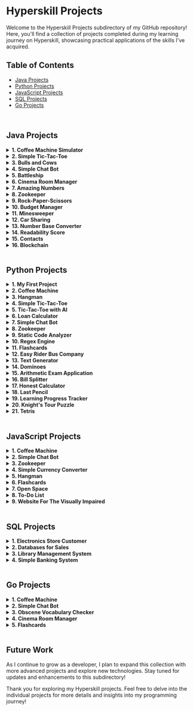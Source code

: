 # Hyperskill Projects

Welcome to the Hyperskill Projects subdirectory of my GitHub repository! Here, you'll find a collection of projects completed during my learning journey on Hyperskill, showcasing practical applications of the skills I've acquired.

## Table of Contents

- [Java Projects](#java-projects)
- [Python Projects](#python-projects)
- [JavaScript Projects](#javascript-projects)
- [SQL Projects](#sql-projects)
- [Go Projects](#go-projects)

</br>

## Java Projects
<details>
  <summary><strong>1. Coffee Machine Simulator</strong></summary>

  What can be better than a cup of coffee during a break? A coffee that you don’t have to make yourself. It’s enough to press a couple of buttons on the machine and you get a cup of energy; but first, we should teach the machine how to do it.
  
  In this project, you'll program a coffee machine simulator using Java. The machine works with typical products: coffee, milk, sugar, and plastic cups; if it runs out of something, it shows a notification. You can get three types of coffee: espresso, cappuccino, and latte. Since nothing’s for free, it also collects the money.
  
  This project allows you to better understand the basic OOP, its main concepts such as classes, class methods and attributes, and get a taste of Java. Practice working with methods, challenge yourself with loops and conditions, and get more confident with OOP.
</details>

<details>
  <summary><strong>2. Simple Tic-Tac-Toe</strong></summary>

  Everybody remembers this paper-and-pencil game from childhood: Tic-Tac-Toe, also known as Noughts and crosses or Xs and Os. A single mistake usually costs you the game, but thankfully it is simple enough that most players discover the best strategy quickly. Let’s program Tic-Tac-Toe and get playing!
</details>

<details>
  <summary><strong>3. Bulls and Cows</strong></summary>

  Write your own advanced version of the classic code breaking game "Bulls and Cows". Start with recreating the original version of the game and then take it to a new level.
</details>

<details>
  <summary><strong>4. Simple Chat Bot</strong></summary>

  Begin grasping coding fundamentals by creating a simple console chat bot from scratch. This bot will be able to engage in basic conversation with you and perform simple arithmetic. During this journey, you will play some word and number games that you are going to implement on your own. Pack up and let’s hit the road!
</details>

<details>
  <summary><strong>5. Battleship</strong></summary>

  Writing games is probably one of the most exciting tasks in programming. While creating your first console game, you will learn about processing user input and handling errors.
</details>

<details>
  <summary><strong>6. Cinema Room Manager</strong></summary>

  In this project, you will build a program that automates cinema theatre management. You will utilize key Java concepts, including working with input/output operations, handling arrays, creating functions, and using loops and conditional statements.
</details>

<details>
  <summary><strong>7. Amazing Numbers</strong></summary>

  We use numbers every day. But do you know how many different properties they have? Let's take a look at some of the amazing properties of numbers. After completing this project, you will write a program that knows how to determine whether a number is Palindromic or Gapful, or how to distinguish Spy numbers from others. Numbers can be fascinating!
</details>

<details>
  <summary><strong>8. Zookeeper</strong></summary>

  Learn the very basics of Java coding by building a simple tool for zookeepers. Get to know how to work with variables, strings and arrays, put them in while loops and develop a simple console app from scratch.
</details>

<details>
  <summary><strong>9. Rock-Paper-Scissors</strong></summary>

  If you’ve ever wanted to create games, this project will get you started! In this project, you will code a Rock-Paper-Scissors-Lizard-Spock game, a more advanced version of Rock-Paper-Scissors and play against the computer.
</details>

<details>
  <summary><strong>10. Budget Manager</strong></summary>

  Not to sound overly serious, but it’s very important to manage your budget. This implies analyzing your expenses and estimating the income, which sometimes may be difficult to do yourself. Luckily, technology is there to assist: you can create your own personal budget manager program that counts the ins and outs and helps control the finances.
</details>

<details>
  <summary><strong>11. Minesweeper</strong></summary>

  You played this game when the Internet cut off, didn’t you? It is time to remember the good old days. In this project, you will create your own "Minesweeper" game.
</details>

<details>
  <summary><strong>12. Car Sharing</strong></summary>

  During the project implementation, you will learn the basics of SQL and work with the H2 database. You will also learn about advanced Java features such as Collections.
</details>

<details>
  <summary><strong>13. Number Base Converter</strong></summary>

  We’re all quite used to our good old decimal system of numerals. But let’s not forget that there are other ways to count! Whether we need to convert numbers from one system to another just for fun or to store large data more efficiently, a converter proves helpful. In this project, you will create your own tool that will help you convert numbers from one system to another.
</details>

<details>
  <summary><strong>14. Readability Score</strong></summary>

  Everyone has their own personal reading history, and as we grow up, we are able to comprehend more and more complicated texts. But how do you estimate the level of difficulty of a given text, and how do you teach a computer to do that? In this project, you will find it out: write a program that determines how difficult the text is and for which age it is most suitable.
</details>

<details>
  <summary><strong>15. Contacts</strong></summary>

  You will learn the essential basics of object-oriented programming: encapsulation, inheritance, and polymorphism. Inheritance will allow you to write code that can perform the same process but for different objects. Polymorphism helps to initiate different processes for different objects by using the same method. You’ll also learn to prevent other users of your code from modifying the variables using encapsulation.
</details>

<details>
  <summary><strong>16. Blockchain</strong></summary>

  Blockchains are data structures where blocks are inseparably connected. What makes blockchains so special is the security level they offer due to the way they are constructed. Blockchains are unhackable, so it makes perfect sense why cryptocurrency makes use of this technology. In this project, you will try yourself at making a microcosm where virtual miners earn cryptocurrency and exchange messages and transactions using blockchain. As difficult as the project might be, it is bound to pay off: not in cryptocurrency, but in knowledge and skills.
</details>

</br>

## Python Projects
<details>
  <summary><strong>1. My First Project</strong></summary>

  Imagine that you're the owner of a new small corner shop. You are doing well and want to determine how much you earned in the first month. Create a simple tool that will calculate your net income. Upon completing this project, you can use this tool for your own accounting needs.
</details>

<details>
  <summary><strong>2. Coffee Machine</strong></summary>

  What can be better than a cup of coffee during a break? A coffee that you don’t have to make yourself. It’s enough to press a couple of buttons on the machine and you get a cup of energy; but first, we should teach the machine how to do it. In this project, you will work on programming a coffee machine simulator. The machine works with typical products: coffee, milk, sugar, and plastic cups; if it runs out of something, it shows a notification. You can get three types of coffee: espresso, cappuccino, and latte. Since nothing’s for free, it also collects the money.
</details>

<details>
  <summary><strong>3. Hangman</strong></summary>

  Hangman is a popular yet grim puzzle game. A cruel computer hides a word from you, which you try to guess letter by letter. If you fail, you'll be “hanged”. If you win, you'll survive. You’ve probably played the game at least once or twice. Now you can actually create this game yourself!
</details>

<details>
  <summary><strong>4. Simple Tic-Tac-Toe</strong></summary>

  Everybody remembers this paper-and-pencil game from childhood: Tic-Tac-Toe, also known as Noughts and crosses or Xs and Os. A single mistake usually costs you the game, but thankfully it is simple enough that most players discover the best strategy quickly. Let’s program Tic-Tac-Toe and get playing!
</details>

<details>
  <summary><strong>5. Tic-Tac-Toe with AI</strong></summary>

  Everybody remembers this paper-and-pencil game from childhood: Tic-Tac-Toe, also known as Noughts and Crosses or X's and O's. A single mistake usually costs you the game, but thankfully it's simple enough that most players discover the best strategy quickly. Let’s program Tic-Tac-Toe and create an AI opponent to do battle with!
</details>

<details>
  <summary><strong>6. Loan Calculator</strong></summary>

  Personal finances are an important part of life. Sometimes you need some extra money and decide to take a loan, or you want to buy a house using a mortgage. To make an informed decision, you need to be able to calculate different financial parameters. Let’s make a program that can help us with that!
</details>

<details>
  <summary><strong>7. Simple Chat Bot</strong></summary>

  Create a simple console chat bot from scratch that will communicate with you and perform basic arithmetic operations.
</details>

<details>
  <summary><strong>8. Zookeeper</strong></summary>

  Learn the very basics of Python coding by building a simple tool for zookeepers. Get to know how to work with variables and lists, put them in while loops and develop a simple console app from scratch.
</details>

<details>
  <summary><strong>9. Static Code Analyzer</strong></summary>

  In this project, you will create a simple static analyzer tool that finds common stylistic issues in Python code. You will get a general idea of static code analysis and expand your competence in Python.
</details>

<details>
  <summary><strong>10. Regex Engine</strong></summary>

  Regular expressions are a fundamental part of computer science and natural language processing. In this project, you will write an extendable regex engine that can handle basic regex syntax, including literals (a, b, c, etc.), wild-cards (.), and metacharacters (?, *, +, ^, $).
</details>

<details>
  <summary><strong>11. Flashcards</strong></summary>

  When learning a new language, it can be hard to remember all the new vocabulary, which is exactly where flashcards can help. Typically, flashcards show a hint (a task or a picture) on one side and the right answer on the other. Flashcards can be used to remember any sort of data, so if you want to create a useful tool to help your learning and your programming skills, this project is for you.
</details>

<details>
  <summary><strong>12. Easy Rider Bus Company</strong></summary>

  You've just been hired by a bus company that started actively using the Internet for business. Before you came, their database had been updated a few times by various employees with various levels of skill. Your task is to find all the mistakes they made in the database. Good news: you have documentation, but bad news: it's incomplete. This promises to be quite an investigation! In this project, you will write your own programs to test data consistency and correctness. You will practice reading documentation, working with data in JSON format, and creating lists, iterators, and dictionaries. You will also learn how to work with set methods, the itertools library, and the regular expression library.
</details>

<details>
  <summary><strong>13. Text Generator</strong></summary>

  Machine learning is getting crazy smart these days. You've probably read texts or scripts written by machine learning algorithms, some of them even mimicking styles of certain people! If you ever wondered how it works and what are the secrets behind machine learning, this project is for you! You will have a chance to understand and implement a simple text generator using Markov chains.
</details>

<details>
  <summary><strong>14. Dominoes</strong></summary>

  Have you ever wanted to code a game where the computer is your enemy? Well, this little project allows you to do just that. Take turns playing classic dominoes against your computer in a race to victory. Learn, how artificial intelligence can make use of simple statistics to make educated decisions. This project is all about basic concepts, put them to practice by making a fun little game.
</details>

<details>
  <summary><strong>15. Arithmetic Exam Application</strong></summary>

  Many people are fond of interactive learning. In this project, you will learn how to write an application that can facilitate solving arithmetic operations in a quick manner. The application will generate a mathematical expression for a user to solve. Implement various levels of difficulty and let the application save the results and show the progress of learning.
</details>

<details>
  <summary><strong>16. Bill Splitter</strong></summary>

  Everyone likes eating out with friends. The more friends, the better, but the bill time is always a bummer, to say the least. Why not develop a tool to keep the fun alive and make sure that everyone pays an equal amount.
</details>

<details>
  <summary><strong>17. Honest Calculator</strong></summary>

  The International Union Against Idleness (IUAI) announced a competition for an application that would motivate users. There are prizes involved. Since you like competing and know a little bit about programming, you asked your friend to prepare an interesting algorithm for a quick buck. Unfortunately, you weren't clear enough, and instead of a ready-made program, a friend prepared a flowchart of Honest Calculator. You will have to put some effort into assembling it.
</details>

<details>
  <summary><strong>18. Last Pencil</strong></summary>

  Playing with friends is pure fun but getting ahead of them is even more enjoyable. Invite a friend to play the Last Pencil, a game where you decide who wins. In this project, your opponent is a computer that is an expert in the game. But it's up to you to choose who wins.
</details>

<details>
  <summary><strong>19. Learning Progress Tracker</strong></summary>

  Online learning is gaining popularity. A good education platform can manage registrations, track learning progress, send notifications and newsletters to many users worldwide. It is a huge volume of work indeed. In this project, you will build an application that keeps track of the registered users, their learning progress, and metrics. It will also provide detailed information about each user or any category of users and the overall statistics for the entire learning platform.
</details>

<details>
  <summary><strong>20. Knight's Tour Puzzle</strong></summary>

  The Knight’s Tour is a fun puzzle where you move the knight so that it visits every square of the chessboard once. The rules are simple and fun, but the game is really hard to master. Let’s make a program to find a solution!
</details>

<details>
  <summary><strong>21. Tetris</strong></summary>

  Tetris is one of the best-selling video game franchises of all time. You know the rules. Move and rotate blocks of various shapes to fill the empty space on the screen. Fill horizontal rows with the blocks to continue the gameplay. The game is over when there is no free space on the screen.
</details>

</br>

## JavaScript Projects
<details>
  <summary><strong>1. Coffee Machine</strong></summary>

  What can be better than a cup of coffee during a break? Two cups. Press a couple of buttons on the machine, and, voilà, a burst of raw energy is in your hands. But first, we should teach the machine how to do it. In this project, you will work on a coffee machine simulator. This machine uses regular ingredients — coffee, milk, and plastic cups. Should it run out of something, it will show you a notification. Our device will serve espresso, cappuccino, and latte. And since nothing is for free, it will also charge coffee lovers for a cup.
</details>

<details>
  <summary><strong>2. Simple Chat Bot</strong></summary>

  Here, at the beginning of your programmer’s path, creating a simple console chat bot will do wonders to guide you through the basics of coding. During this journey you will also play some word and number games that you are going to implement all on your own. Pack up and let’s hit the road, my friend!
</details>

<details>
  <summary><strong>3. Zookeeper</strong></summary>

  This short code challenge can help the local zoo look after its denizens. You will create a tool for monitoring animals and their status.
</details>

<details>
  <summary><strong>4. Simple Currency Converter</strong></summary>

  Have you ever wondered how many Japanese yens you can have for 100 USD? In this project, you will write a program that converts a provided currency to another. In addition, you will improve your programming skills with JavaScript and get more comfortable using it!
</details>

<details>
  <summary><strong>5. Hangman</strong></summary>

  Hangman is a popular yet grim puzzle game. A cruel computer hides a word from you, which you try to guess letter by letter. If you fail, you'll be “hanged”. If you win, you'll survive. You’ve probably played the game at least once or twice. Now you can actually create this game yourself!
</details>

<details>
  <summary><strong>6. Flashcards</strong></summary>

  If you are a beginner web developer, you need to know the basics of CSS and HTML. This project is great for those who need somewhere to start. Your goal is to create a stylized page with flashcards, each containing a question on one side and the answer on the other. You can choose any subject you want for your flashcards!
</details>

<details>
  <summary><strong>7. Open Space</strong></summary>

  Have you ever dreamt about exploring deep space? In this project, you'll create a simple web game where you launch a rocket from an uninhabited planet. You don't have to be a rocket scientist to complete this project: we will start from the ground up by learning how to implement an HTML skeleton of a page and use CSS. Then, we'll learn how to make the game interactive with JS, and by the end of the project, you'll have a firm knowledge foundation for developing your frontend skills.
</details>

<details>
  <summary><strong>8. To-Do List</strong></summary>

  Have you ever had the feeling that you're missing something important? If so, to-do lists can be of help. A clear outline of your daily tasks will help you stay composed and mentally focused. In this project, you will create a simple to-do list that can manage your tasks.
</details>

<details>
  <summary><strong>9. Website For The Visually Impaired</strong></summary>

  Designing a website with content accessibility in mind is crucial. Developers must consider various factors to ensure it's accessible to everyone. Your task is to construct a website catering to visually impaired individuals, complete with unique accessibility modes. Additionally, you'll learn how to manipulate the DOM through HTML and JS to create a web page.
</details>

</br>

## SQL Projects
<details>
  <summary><strong>1. Electronics Store Customer</strong></summary>

As a customer of an electronic store, the main objective is to utilize the store's interface to acquire information. This will assist in discovering the most functional and affordable devices that match the individual's specific requirements and preferences.
</details>

<details>
  <summary><strong>2. Databases for Sales</strong></summary>

The volume of data generated by our car dealership continues to grow daily. The data can help you draw significant conclusions to run the business more efficiently. But first, we need a convenient way to collect, organize, and store the data. This project focuses on designing and optimizing a database system enabling efficient data management.
</details>

<details>
  <summary><strong>3. Library Management System</strong></summary>

Good library management is all about keeping records. In the past, special logbooks were reserved for these purposes. The modern solution are databases, an excellent tool for storing big chunks of information — anything, from images to text, single-character data to thousands of digits. You don't even need to keep this data on your computer! Let's see how databases can help you with running a library.
</details>

<details>
  <summary><strong>4. Simple Banking System</strong></summary>

Everything goes digital these days, and so does money. Today, most people have credit cards, which saves us time and energy and protects us from unnecessary stress. Cards make our lives easier in so many ways  to carry a wallet full of cash to providing consumer protection. In this project, you will develop a simple banking system with a database.
</details>
</br>

## Go Projects
<details>
  <summary><strong>1. Coffee Machine</strong></summary>

What can be better than a cup of coffee during a break? Two cups. Press a couple of buttons on the machine, and, voilà, a burst of raw energy is in your hands. But first, we should teach the machine how to do it. In this project, you will work on a coffee machine simulator. This machine uses regular ingredients — coffee, milk, and plastic cups. Should it run out of something, it will show you a notification. Our device will serve espresso, cappuccino, and latte. And since nothing is for free, it will also charge coffee lovers for a cup.
</details>

<details>
  <summary><strong>2. Simple Chat Bot</strong></summary>

Here, at the beginning of your programmer’s path, creating a simple console chat bot will do wonders to guide you through the basics of coding. During this journey you will also play some word and number games that you are going to implement all on your own. Pack up and let’s hit the road, my friend!
</details>

<details>
  <summary><strong>3. Obscene Vocabulary Checker</strong></summary>

Today, many popular platforms on the Internet use artificial intelligence to filter out offensive comments and posts. Building such a filter requires a lot of skill and knowledge. There is another way to hide obscene words in the comments. Of course, it is not as effective as artificial intelligence, but it will do the job. The Obscene Vocabulary Checker is a simple console program that finds certain words and replaces them with ******.
</details>

<details>
  <summary><strong>4. Cinema Room Manager</strong></summary>

Cinema has been a part of the entertainment industry for a long time: a good movie is a way to escape reality and live through a variety of emotions. The best cinema experience you can get is probably in a cinema theatre. In this project, you will create an application that helps manage a cinema theatre: sell tickets, check available seats, see sales statistics, and more.
</details>

<details>
  <summary><strong>5. Flashcards</strong></summary>

When learning a new language, it can be hard to remember all the new vocabulary, which is exactly where flashcards can help. Typically, flashcards show a hint (a task or a picture) on one side and the right answer on the other. Flashcards can be used to remember any sort of data, so if you want to create a useful tool to help your learning and your programming skills, this project is for you.
</details>

</br>

## Future Work
As I continue to grow as a developer, I plan to expand this collection with more advanced projects and explore new technologies. Stay tuned for updates and enhancements to this subdirectory!

Thank you for exploring my Hyperskill projects. Feel free to delve into the individual projects for more details and insights into my programming journey!
